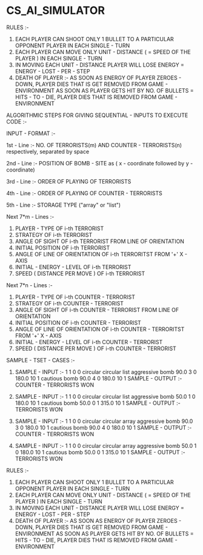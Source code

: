 # CS_AI_SIMULATOR
RULES :-

1) EACH PLAYER CAN SHOOT ONLY 1 BULLET TO A PARTICULAR OPPONENT PLAYER IN EACH SINGLE - TURN
2) EACH PLAYER CAN MOVE ONLY UNIT - DISTANCE ( = SPEED OF THE PLAYER ) IN EACH SINGLE - TURN
3) IN MOVING EACH UNIT - DISTANCE PLAYER WILL LOSE ENERGY = ENERGY - LOST - PER - STEP
4) DEATH OF PLAYER :-
    AS SOON AS ENERGY OF PLAYER ZEROES - DOWN, PLAYER DIES THAT IS GET REMOVED FROM GAME - ENVIRONMENT
    AS SOON AS PLAYER GETS HIT BY NO. OF BULLETS = HITS - TO - DIE, PLAYER DIES THAT IS REMOVED FROM GAME - ENVIRONMENT

ALGORITHMIC STEPS FOR GIVING SEQUENTIAL - INPUTS TO EXECUTE CODE :-

INPUT - FORMAT :-

1st - Line :- 
NO. OF TERRORISTS(m) AND COUNTER - TERRORISTS(n) respectively, separated by space 

2nd - Line :-
POSITION OF BOMB - SITE as ( x - coordinate followed by y - coordinate)

3rd - Line :-
ORDER OF PLAYING OF TERRORISTS

4th - Line :-
ORDER OF PLAYING OF COUNTER - TERRORISTS

5th - Line :-
STORAGE TYPE ("array" or "list")

Next 7*m - Lines :-

1) PLAYER - TYPE OF i-th TERRORIST
2) STRATEGY OF i-th TERRORIST
3) ANGLE OF SIGHT OF i-th TERRORIST FROM LINE OF ORIENTATION
4) INITIAL POSITION OF i-th TERRORIST
5) ANGLE OF LINE OF ORIENTATION OF i-th TERRORITST FROM '+' X - AXIS
6) INITIAL - ENERGY - LEVEL OF i-th TERRORIST
7) SPEED ( DISTANCE PER MOVE ) OF i-th TERRORIST 

Next 7*n - Lines :-

1) PLAYER - TYPE OF i-th COUNTER - TERRORIST
2) STRATEGY OF i-th COUNTER - TERRORIST
3) ANGLE OF SIGHT OF i-th COUNTER - TERRORIST FROM LINE OF ORIENTATION
4) INITIAL POSITION OF i-th COUNTER - TERRORIST
5) ANGLE OF LINE OF ORIENTATION OF i-th COUNTER - TERRORITST FROM '+' X - AXIS
6) INITIAL - ENERGY - LEVEL OF i-th COUNTER - TERRORIST
7) SPEED ( DISTANCE PER MOVE ) OF i-th COUNTER - TERRORIST

SAMPLE - TSET - CASES :-

1) SAMPLE - INPUT :-
1 1
0 0
circular
circular
list
aggressive
bomb
90.0
3 0
180.0
10
1
cautious
bomb
90.0
4 0
180.0
10
1
SAMPLE - OUTPUT :-
COUNTER - TERRORISTS WON

2) SAMPLE - INPUT :-
1 1
0 0 
circular
circular
list
aggressive 
bomb 
50.0
1 0 
180.0 
10 
1 
cautious 
bomb 
50.0
0 1
315.0 
10 
1
SAMPLE - OUTPUT :-
TERRORISTS WON

3) SAMPLE - INPUT :-
1 1
0 0
circular
circular
array
aggressive
bomb
90.0
3 0
180.0
10
1
cautious
bomb
90.0
4 0
180.0
10
1
SAMPLE - OUTPUT :-
COUNTER - TERRORISTS WON

4) SAMPLE - INPUT :-
1 1
0 0 
circular
circular
array
aggressive 
bomb 
50.0
1 0 
180.0 
10 
1 
cautious 
bomb 
50.0
0 1
315.0 
10 
1
SAMPLE - OUTPUT :-
TERRORISTS WON

RULES :-

1) EACH PLAYER CAN SHOOT ONLY 1 BULLET TO A PARTICULAR OPPONENT PLAYER IN EACH SINGLE - TURN
2) EACH PLAYER CAN MOVE ONLY UNIT - DISTANCE ( = SPEED OF THE PLAYER ) IN EACH SINGLE - TURN
3) IN MOVING EACH UNIT - DISTANCE PLAYER WILL LOSE ENERGY = ENERGY - LOST - PER - STEP
4) DEATH OF PLAYER :-
    AS SOON AS ENERGY OF PLAYER ZEROES - DOWN, PLAYER DIES THAT IS GET REMOVED FROM GAME - ENVIRONMENT
    AS SOON AS PLAYER GETS HIT BY NO. OF BULLETS = HITS - TO - DIE, PLAYER DIES THAT IS REMOVED FROM GAME - ENVIRONMENT
